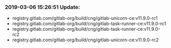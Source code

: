 ### 2019-03-06 15:26:51 Update:

- registry.gitlab.com/gitlab-org/build/cng/gitlab-unicorn-ce:v11.9.0-rc1
- registry.gitlab.com/gitlab-org/build/cng/gitlab-task-runner-ce:v11.9.0-rc1
- registry.gitlab.com/gitlab-org/build/cng/gitlab-task-runner-ce:v11.9.0-rc2
- registry.gitlab.com/gitlab-org/build/cng/gitlab-unicorn-ce:v11.9.0-rc2
